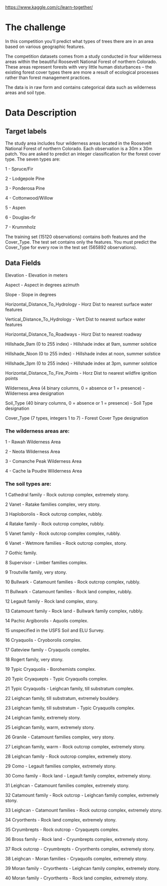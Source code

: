https://www.kaggle.com/c/learn-together/
# The challenge

In this competition you’ll predict what types of trees there are in an area based on various geographic features.

The competition datasets comes from a study conducted in four wilderness areas within the beautiful Roosevelt National Forest of northern Colorado. These areas represent forests with very little human disturbances – the existing forest cover types there are more a result of ecological processes rather than forest management practices.

The data is in raw form and contains categorical data such as wilderness areas and soil type.

# Data Description

## Target labels

The study area includes four wilderness areas located in the Roosevelt National Forest of northern Colorado. Each observation is a 30m x 30m patch. You are asked to predict an integer classification for the forest cover type. The seven types are:

1 - Spruce/Fir

2 - Lodgepole Pine

3 - Ponderosa Pine

4 - Cottonwood/Willow

5 - Aspen

6 - Douglas-fir

7 - Krummholz

The training set (15120 observations) contains both features and the Cover_Type. The test set contains only the features. You must predict the Cover_Type for every row in the test set (565892 observations).

## Data Fields

Elevation - Elevation in meters

Aspect - Aspect in degrees azimuth

Slope - Slope in degrees

Horizontal_Distance_To_Hydrology - Horz Dist to nearest surface water features

Vertical_Distance_To_Hydrology - Vert Dist to nearest surface water features

Horizontal_Distance_To_Roadways - Horz Dist to nearest roadway

Hillshade_9am (0 to 255 index) - Hillshade index at 9am, summer solstice

Hillshade_Noon (0 to 255 index) - Hillshade index at noon, summer solstice

Hillshade_3pm (0 to 255 index) - Hillshade index at 3pm, summer solstice

Horizontal_Distance_To_Fire_Points - Horz Dist to nearest wildfire ignition points

Wilderness_Area (4 binary columns, 0 = absence or 1 = presence) - Wilderness area designation

Soil_Type (40 binary columns, 0 = absence or 1 = presence) - Soil Type designation

Cover_Type (7 types, integers 1 to 7) - Forest Cover Type designation

### The wilderness areas are:

1 - Rawah Wilderness Area

2 - Neota Wilderness Area

3 - Comanche Peak Wilderness Area

4 - Cache la Poudre Wilderness Area

### The soil types are:

1 Cathedral family - Rock outcrop complex, extremely stony.

2 Vanet - Ratake families complex, very stony.

3 Haploborolis - Rock outcrop complex, rubbly.

4 Ratake family - Rock outcrop complex, rubbly.

5 Vanet family - Rock outcrop complex complex, rubbly.

6 Vanet - Wetmore families - Rock outcrop complex, stony.

7 Gothic family.

8 Supervisor - Limber families complex.

9 Troutville family, very stony.

10 Bullwark - Catamount families - Rock outcrop complex, rubbly.

11 Bullwark - Catamount families - Rock land complex, rubbly.

12 Legault family - Rock land complex, stony.

13 Catamount family - Rock land - Bullwark family complex, rubbly.

14 Pachic Argiborolis - Aquolis complex.

15 unspecified in the USFS Soil and ELU Survey.

16 Cryaquolis - Cryoborolis complex.

17 Gateview family - Cryaquolis complex.

18 Rogert family, very stony.

19 Typic Cryaquolis - Borohemists complex.

20 Typic Cryaquepts - Typic Cryaquolls complex.

21 Typic Cryaquolls - Leighcan family, till substratum complex.

22 Leighcan family, till substratum, extremely bouldery.

23 Leighcan family, till substratum - Typic Cryaquolls complex.

24 Leighcan family, extremely stony.

25 Leighcan family, warm, extremely stony.

26 Granile - Catamount families complex, very stony.

27 Leighcan family, warm - Rock outcrop complex, extremely stony.

28 Leighcan family - Rock outcrop complex, extremely stony.

29 Como - Legault families complex, extremely stony.

30 Como family - Rock land - Legault family complex, extremely stony.

31 Leighcan - Catamount families complex, extremely stony.

32 Catamount family - Rock outcrop - Leighcan family complex, extremely stony.

33 Leighcan - Catamount families - Rock outcrop complex, extremely stony.

34 Cryorthents - Rock land complex, extremely stony.

35 Cryumbrepts - Rock outcrop - Cryaquepts complex.

36 Bross family - Rock land - Cryumbrepts complex, extremely stony.

37 Rock outcrop - Cryumbrepts - Cryorthents complex, extremely stony.

38 Leighcan - Moran families - Cryaquolls complex, extremely stony.

39 Moran family - Cryorthents - Leighcan family complex, extremely stony.

40 Moran family - Cryorthents - Rock land complex, extremely stony.
